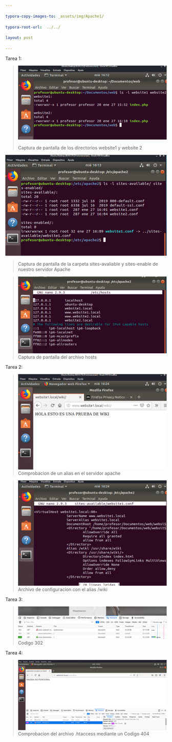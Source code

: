 ```yaml
---

typora-copy-images-to: _assets/img/Apache1/

typora-root-url:  ../../

layout: post

---
```


Tarea 1:

> ![T1_1](/_assets/img/Apache1/T1_1.png)
>
> 
>
> Captura de pantalla de los directorios website1 y website 2



![T1_2](/_assets/img/Apache1/T1_2.png)

> Captura de pantalla de la carpeta sites-avaliable y sites-enable de nuestro servidor Apache

> ![T1_3](/_assets/img/Apache1/T1_3.png)Captura de pantalla del archivo hosts

Tarea 2:



> ![T2_1](/_assets/img/Apache1/T2_1.png)Comprobacion de un alias en el servidor apache



> ![T2_2](/_assets/img/Apache1/T2_2.png)Archivo de configuracion con el alias /wiki



Tarea 3:

> ![T3_1](/_assets/img/Apache1/T3_1.png)Codigo 302



Tarea 4:

> ![T4_1](/_assets/img/Apache1/T4_1.png)Comprobacion del archivo .htaccess mediante un Codigo 404

